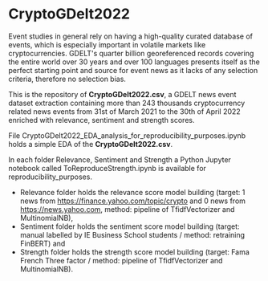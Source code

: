 # CryptoGDelt2022

Event studies in general rely on having a high-quality curated database of events, which is especially important in volatile markets like cryptocurrencies. GDELT's quarter billion georeferenced records covering the entire world over 30 years and over 100 languages presents itself as the perfect starting point and source for event news as it lacks of any selection criteria, therefore no selection bias. 

This is the repository of __CryptoGDelt2022.csv__, a GDELT news event dataset extraction containing more than 243 thousands cryptocurrency related news events from 31st of March 2021 to the 30th of April 2022 enriched with relevance, sentiment and strength scores.

File CryptoGDelt2022_EDA_analysis_for_reproducibility_purposes.ipynb holds a simple EDA of the __CryptoGDelt2022.csv__.

In each folder Relevance, Sentiment and Strength a Python Jupyter notebook called ToReproduceStrength.ipynb is available for reproducibility_purposes.

* Relevance folder holds the relevance score model building (target: 1 news from https://finance.yahoo.com/topic/crypto and 0 news from https://news.yahoo.com, method: pipeline of TfidfVectorizer and MultinomialNB), 
* Sentiment folder holds the sentiment score model building (target: manual labelled by IE Business School students / method: retraining FinBERT) and 
* Strength folder holds the strength score model building (target: Fama French Three factor / method: pipeline of TfidfVectorizer and MultinomialNB).